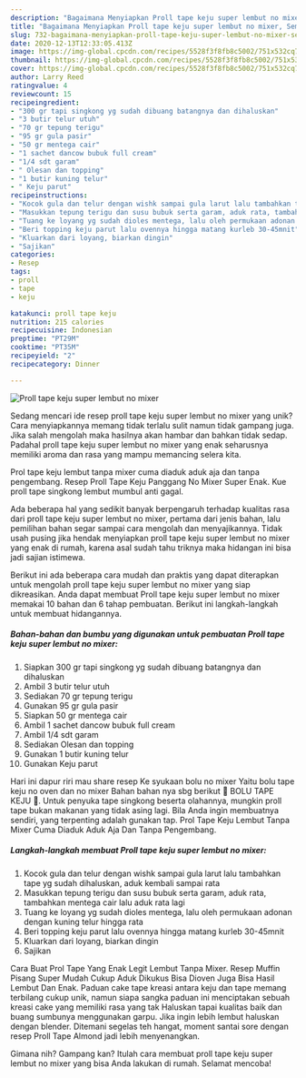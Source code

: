 ```yaml
---
description: "Bagaimana Menyiapkan Proll tape keju super lembut no mixer, Sempurna"
title: "Bagaimana Menyiapkan Proll tape keju super lembut no mixer, Sempurna"
slug: 732-bagaimana-menyiapkan-proll-tape-keju-super-lembut-no-mixer-sempurna
date: 2020-12-13T12:33:05.413Z
image: https://img-global.cpcdn.com/recipes/5528f3f8fb8c5002/751x532cq70/proll-tape-keju-super-lembut-no-mixer-foto-resep-utama.jpg
thumbnail: https://img-global.cpcdn.com/recipes/5528f3f8fb8c5002/751x532cq70/proll-tape-keju-super-lembut-no-mixer-foto-resep-utama.jpg
cover: https://img-global.cpcdn.com/recipes/5528f3f8fb8c5002/751x532cq70/proll-tape-keju-super-lembut-no-mixer-foto-resep-utama.jpg
author: Larry Reed
ratingvalue: 4
reviewcount: 15
recipeingredient:
- "300 gr tapi singkong yg sudah dibuang batangnya dan dihaluskan"
- "3 butir telur utuh"
- "70 gr tepung terigu"
- "95 gr gula pasir"
- "50 gr mentega cair"
- "1 sachet dancow bubuk full cream"
- "1/4 sdt garam"
- " Olesan dan topping"
- "1 butir kuning telur"
- " Keju parut"
recipeinstructions:
- "Kocok gula dan telur dengan wishk sampai gula larut lalu tambahkan tape yg sudah dihaluskan, aduk kembali sampai rata"
- "Masukkan tepung terigu dan susu bubuk serta garam, aduk rata, tambahkan mentega cair lalu aduk rata lagi"
- "Tuang ke loyang yg sudah dioles mentega, lalu oleh permukaan adonan dengan kuning telur hingga rata"
- "Beri topping keju parut lalu ovennya hingga matang kurleb 30-45mnit"
- "Kluarkan dari loyang, biarkan dingin"
- "Sajikan"
categories:
- Resep
tags:
- proll
- tape
- keju

katakunci: proll tape keju 
nutrition: 215 calories
recipecuisine: Indonesian
preptime: "PT29M"
cooktime: "PT35M"
recipeyield: "2"
recipecategory: Dinner

---
```



![Proll tape keju super lembut no mixer](https://img-global.cpcdn.com/recipes/5528f3f8fb8c5002/751x532cq70/proll-tape-keju-super-lembut-no-mixer-foto-resep-utama.jpg)

Sedang mencari ide resep proll tape keju super lembut no mixer yang unik? Cara menyiapkannya memang tidak terlalu sulit namun tidak gampang juga. Jika salah mengolah maka hasilnya akan hambar dan bahkan tidak sedap. Padahal proll tape keju super lembut no mixer yang enak seharusnya memiliki aroma dan rasa yang mampu memancing selera kita.

Prol tape keju lembut tanpa mixer cuma diaduk aduk aja dan tanpa pengembang. Resep Proll Tape Keju Panggang No Mixer Super Enak. Kue proll tape singkong lembut mumbul anti gagal.

Ada beberapa hal yang sedikit banyak berpengaruh terhadap kualitas rasa dari proll tape keju super lembut no mixer, pertama dari jenis bahan, lalu pemilihan bahan segar sampai cara mengolah dan menyajikannya. Tidak usah pusing jika hendak menyiapkan proll tape keju super lembut no mixer yang enak di rumah, karena asal sudah tahu triknya maka hidangan ini bisa jadi sajian istimewa.


Berikut ini ada beberapa cara mudah dan praktis yang dapat diterapkan untuk mengolah proll tape keju super lembut no mixer yang siap dikreasikan. Anda dapat membuat Proll tape keju super lembut no mixer memakai 10 bahan dan 6 tahap pembuatan. Berikut ini langkah-langkah untuk membuat hidangannya.

<!--inarticleads1-->

##### Bahan-bahan dan bumbu yang digunakan untuk pembuatan Proll tape keju super lembut no mixer:

1. Siapkan 300 gr tapi singkong yg sudah dibuang batangnya dan dihaluskan
1. Ambil 3 butir telur utuh
1. Sediakan 70 gr tepung terigu
1. Gunakan 95 gr gula pasir
1. Siapkan 50 gr mentega cair
1. Ambil 1 sachet dancow bubuk full cream
1. Ambil 1/4 sdt garam
1. Sediakan  Olesan dan topping
1. Gunakan 1 butir kuning telur
1. Gunakan  Keju parut


Hari ini dapur riri mau share resep Ke syukaan bolu no mixer Yaitu bolu tape keju no oven dan no mixer Bahan bahan nya sbg berikut 🥞 BOLU TAPE KEJU 🥞. Untuk penyuka tape singkong beserta olahannya, mungkin proll tape bukan makanan yang tidak asing lagi. Bila Anda ingin membuatnya sendiri, yang terpenting adalah gunakan tap. Prol Tape Keju Lembut Tanpa Mixer Cuma Diaduk Aduk Aja Dan Tanpa Pengembang. 

<!--inarticleads2-->

##### Langkah-langkah membuat Proll tape keju super lembut no mixer:

1. Kocok gula dan telur dengan wishk sampai gula larut lalu tambahkan tape yg sudah dihaluskan, aduk kembali sampai rata
1. Masukkan tepung terigu dan susu bubuk serta garam, aduk rata, tambahkan mentega cair lalu aduk rata lagi
1. Tuang ke loyang yg sudah dioles mentega, lalu oleh permukaan adonan dengan kuning telur hingga rata
1. Beri topping keju parut lalu ovennya hingga matang kurleb 30-45mnit
1. Kluarkan dari loyang, biarkan dingin
1. Sajikan


Cara Buat Prol Tape Yang Enak Legit Lembut Tanpa Mixer. Resep Muffin Pisang Super Mudah Cukup Aduk Dikukus Bisa Dioven Juga Bisa Hasil Lembut Dan Enak. Paduan cake tape kreasi antara keju dan tape memang terbilang cukup unik, namun siapa sangka paduan ini menciptakan sebuah kreasi cake yang memiliki rasa yang tak Haluskan tapai kualitas baik dan buang sumbunya menggunakan garpu. Jika ingin lebih lembut haluskan dengan blender. Ditemani segelas teh hangat, moment santai sore dengan resep Proll Tape Almond jadi lebih menyenangkan. 

Gimana nih? Gampang kan? Itulah cara membuat proll tape keju super lembut no mixer yang bisa Anda lakukan di rumah. Selamat mencoba!
